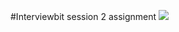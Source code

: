 #Interviewbit session 2 assignment
<img src="https://media.giphy.com/media/3o6fJ4gL9P2Ex3fOaQ/giphy.gif">
